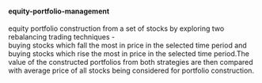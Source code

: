 #### equity-portfolio-management

equity portfolio construction from a set of stocks by exploring two rebalancing trading techniques -   
buying stocks which fall the most in price in the selected time period and buying stocks which rise the most in price in the selected time period.The value of the constructed portfolios from both strategies are then compared with average price of all stocks being considered for portfolio construction. 
